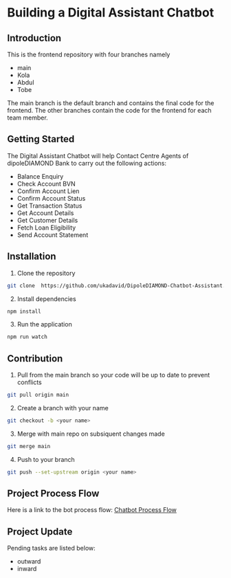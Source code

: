 # Building a Digital Assistant Chatbot

## Introduction

This is the frontend repository with four branches namely

- main
- Kola
- Abdul
- Tobe

The main branch is the default branch and contains the final code for the frontend. The other branches contain the code for the frontend for each team member.

## Getting Started

The Digital Assistant Chatbot will help Contact Centre Agents of dipoleDIAMOND Bank to carry out the following actions:

- Balance Enquiry
- Check Account BVN
- Confirm Account Lien
- Confirm Account Status
- Get Transaction Status
- Get Account Details
- Get Customer Details
- Fetch Loan Eligibility
- Send Account Statement

## Installation

1. Clone the repository

```bash
git clone  https://github.com/ukadavid/DipoleDIAMOND-Chatbot-Assistant.git
```

2. Install dependencies

```bash
npm install
```

3. Run the application

```bash
npm run watch
```

## Contribution

1. Pull from the main branch so your code will be up to date to prevent conflicts

```bash
git pull origin main
```

2. Create a branch with your name
   
```bash
git checkout -b <your name>
```
3. Merge with main repo on subsiquent changes made

```bash
git merge main
```

4. Push to your branch

```bash
git push --set-upstream origin <your name>
```
## Project Process Flow

Here is a link to the bot process flow: [Chatbot Process Flow](/Processflow.md)

## Project Update
Pending tasks are listed below:
- outward
- inward